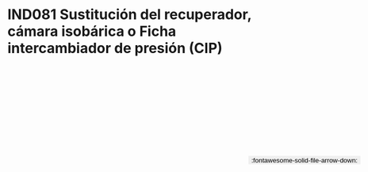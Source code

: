 
# IND081  Sustitución del recuperador, cámara isobárica o Ficha intercambiador de presión (CIP)

<a href='../IND081  Sustitución del recuperador, cámara isobárica o Ficha intercambiador de presión (CIP).pdf' download>
<button class='md-button -primary' 
id='download-btn' style="position: fixed; top: 10%; right: 20px; 
        transform: translateY(-50%); z-index: 1000;  border: none; ">
:fontawesome-solid-file-arrow-down: 
</button>
</a>

<div 
    id='../IND081  Sustitución del recuperador, cámara isobárica o Ficha intercambiador de presión (CIP).pdf' 
    data-pdf-url='../IND081  Sustitución del recuperador, cámara isobárica o Ficha intercambiador de presión (CIP).pdf'
    style=' width: 100%; height: auto;overflow: auto;'>
</div>

